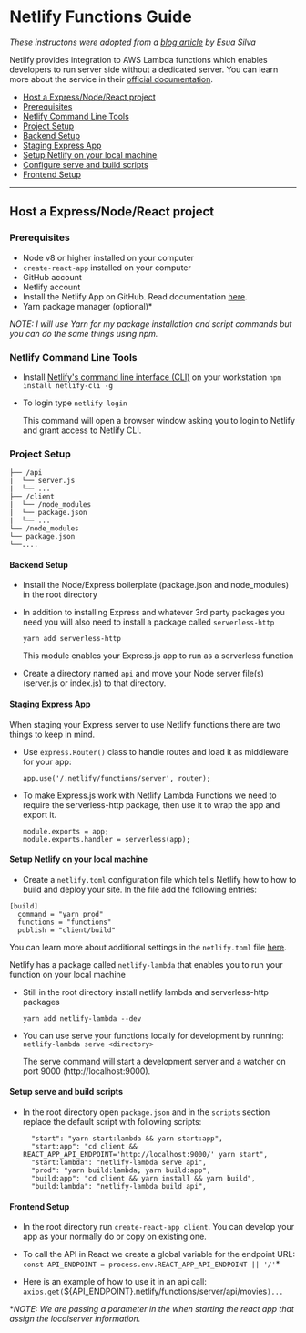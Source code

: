 # Netlify Functions Guide

_These instructons were adopted from a [blog article](https://blog.bitsrc.io/react-production-deployment-part-1-netlify-703686631dd1) by Esua Silva_

Netlify provides integration to AWS Lambda functions which enables developers to run server side without a dedicated server. You can learn more about the service in their [official documentation](https://www.netlify.com/docs/functions/).

  - [Host a Express/Node/React project](#host-a-express/node/react-project)
  - [Prerequisites](#prerequisites)
  - [Netlify Command Line Tools](#netlify-command-line-tools)
  - [Project Setup](#project-setup)
  - [Backend Setup](#backend-setup)
  - [Staging Express App](#staging-express-app)
  - [Setup Netlify on your local machine](#setup-netlify-on-your-local-machine)
  - [Configure serve and build scripts](#configure-serve-and-build-scripts)
  - [Frontend Setup](#frontend-setup)

---
## Host a Express/Node/React project

### Prerequisites
- Node v8 or higher installed on your computer
- `create-react-app` installed on your computer
- GitHub account
- Netlify account
- Install the Netlify App on GitHub. Read documentation [here](https://www.netlify.com/docs/github-permissions/).
- Yarn package manager (optional)*

*NOTE: I will use Yarn for my package installation and script commands but you can do the same things using npm.*

### Netlify Command Line Tools

- Install [Netlify's command line interface (CLI)](https://www.netlify.com/docs/cli/) on your workstation
  `npm install netlify-cli -g`

- To login type
  `netlify login`  

  This command will open a browser window asking you to login to Netlify and grant access to Netlify CLI.

### Project Setup
```
├── /api
|  └── server.js
|  └── ...
├── /client
|  └── /node_modules
|  └── package.json
|  └── ...
└── /node_modules
└── package.json
└──....
```

#### Backend Setup
- Install the Node/Express boilerplate (package.json and node_modules) in the root directory
- In addition to installing Express and whatever 3rd party packages you need you will also need to install a package called `serverless-http`
  
  `yarn add serverless-http`

  This module enables your Express.js app to run as a serverless function

- Create a directory named `api` and move your Node server file(s) (server.js or index.js) to that directory.

#### Staging Express App
When staging your Express server to use Netlify functions there are two things to keep in mind.
- Use `express.Router()` class to handle routes and load it as middleware for your app:

  `app.use('/.netlify/functions/server', router);`

- To make Express.js work with Netlify Lambda Functions we need to require the serverless-http package, then use it to wrap the app and export it.

  ```
  module.exports = app;
  module.exports.handler = serverless(app);
  ```

#### Setup Netlify on your local machine
- Create a `netlify.toml` configuration file which tells Netlify how to 
how to build and deploy your site. In the file add the following entries:

```
[build]
  command = "yarn prod"
  functions = "functions"
  publish = "client/build"
```

  You can learn more about additional settings in the `netlify.toml` file [here](https://www.netlify.com/docs/netlify-toml-reference/).

Netlify has a package called `netlify-lambda` that enables you to run your function on your local machine
- Still in the root directory install netlify lambda and serverless-http packages

  `yarn add netlify-lambda --dev`

- You can use serve your functions locally for development by running:
  `netlify-lambda serve <directory>`

  The serve command will start a development server and a watcher on port 9000 (http://localhost:9000).

#### Setup serve and build scripts
- In the root directory open `package.json` and in the `scripts` section replace the default script with following scripts:

  ```
    "start": "yarn start:lambda && yarn start:app",
    "start:app": "cd client && REACT_APP_API_ENDPOINT='http://localhost:9000/' yarn start",
    "start:lambda": "netlify-lambda serve api",
    "prod": "yarn build:lambda; yarn build:app",
    "build:app": "cd client && yarn install && yarn build",
    "build:lambda": "netlify-lambda build api",
  ```

#### Frontend Setup
- In the root directory run `create-react-app client`. You can develop your app as your normally do or copy on existing one.
- To call the API in React we create a global variable for the endpoint URL:
  `const API_ENDPOINT = process.env.REACT_APP_API_ENDPOINT || '/'`*

- Here is an example of how to use it in an api call:
  `axios.get(`${API_ENDPOINT}.netlify/functions/server/api/movies`)...`
  
**NOTE: We are passing a parameter in the when starting the react app that assign the localserver information.*




